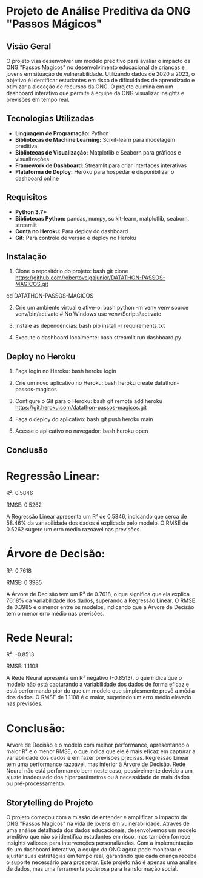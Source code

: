 # Projeto de Análise Preditiva da ONG "Passos Mágicos"

## Visão Geral

O projeto visa desenvolver um modelo preditivo para avaliar o impacto da ONG "Passos Mágicos" no desenvolvimento educacional de crianças e jovens em situação de vulnerabilidade. Utilizando dados de 2020 a 2023, o objetivo é identificar estudantes em risco de dificuldades de aprendizado e otimizar a alocação de recursos da ONG. O projeto culmina em um dashboard interativo que permite à equipe da ONG visualizar insights e previsões em tempo real.

## Tecnologias Utilizadas

- **Linguagem de Programação:** Python
- **Bibliotecas de Machine Learning:** Scikit-learn para modelagem preditiva
- **Bibliotecas de Visualização:** Matplotlib e Seaborn para gráficos e visualizações
- **Framework de Dashboard:** Streamlit para criar interfaces interativas
- **Plataforma de Deploy:** Heroku para hospedar e disponibilizar o dashboard online

## Requisitos

- **Python 3.7+**
- **Bibliotecas Python:** pandas, numpy, scikit-learn, matplotlib, seaborn, streamlit
- **Conta no Heroku:** Para deploy do dashboard
- **Git:** Para controle de versão e deploy no Heroku

## Instalação

1. Clone o repositório do projeto:
bash
git clone https://github.com/robertoveigajunior/DATATHON-PASSOS-MAGICOS.git

cd DATATHON-PASSOS-MAGICOS


2. Crie um ambiente virtual e ative-o:
bash
python -m venv venv
source venv/bin/activate  # No Windows use venv\Scripts\activate


3. Instale as dependências:
bash
pip install -r requirements.txt


4. Execute o dashboard localmente:
bash
streamlit run dashboard.py


## Deploy no Heroku

1. Faça login no Heroku:
bash
heroku login


2. Crie um novo aplicativo no Heroku:
bash
heroku create datathon-passos-magicos


3. Configure o Git para o Heroku:
bash
git remote add heroku https://git.heroku.com/datathon-passos-magicos.git


4. Faça o deploy do aplicativo:
bash
git push heroku main


5. Acesse o aplicativo no navegador:
bash
heroku open

## Conclusão

# Regressão Linear:
R²: 0.5846

RMSE: 0.5262

A Regressão Linear apresenta um R² de 0.5846, indicando que cerca de 58.46% da variabilidade dos dados é explicada pelo modelo. O RMSE de 0.5262 sugere um erro médio razoável nas previsões.

# Árvore de Decisão:
R²: 0.7618

RMSE: 0.3985

A Árvore de Decisão tem um R² de 0.7618, o que significa que ela explica 76.18% da variabilidade dos dados, superando a Regressão Linear. O RMSE de 0.3985 é o menor entre os modelos, indicando que a Árvore de Decisão tem o menor erro médio nas previsões.

# Rede Neural:
R²: -0.8513

RMSE: 1.1108

A Rede Neural apresenta um R² negativo (-0.8513), o que indica que o modelo não está capturando a variabilidade dos dados de forma eficaz e está performando pior do que um modelo que simplesmente prevê a média dos dados. O RMSE de 1.1108 é o maior, sugerindo um erro médio elevado nas previsões.

# Conclusão:

Árvore de Decisão é o modelo com melhor performance, apresentando o maior R² e o menor RMSE, o que indica que ele é mais eficaz em capturar a variabilidade dos dados e em fazer previsões precisas.
Regressão Linear tem uma performance razoável, mas inferior à Árvore de Decisão.
Rede Neural não está performando bem neste caso, possivelmente devido a um ajuste inadequado dos hiperparâmetros ou à necessidade de mais dados ou pré-processamento.


## Storytelling do Projeto

O projeto começou com a missão de entender e amplificar o impacto da ONG "Passos Mágicos" na vida de jovens em vulnerabilidade. Através de uma análise detalhada dos dados educacionais, desenvolvemos um modelo preditivo que não só identifica estudantes em risco, mas também fornece insights valiosos para intervenções personalizadas. Com a implementação de um dashboard interativo, a equipe da ONG agora pode monitorar e ajustar suas estratégias em tempo real, garantindo que cada criança receba o suporte necessário para prosperar. Este projeto não é apenas uma análise de dados, mas uma ferramenta poderosa para transformação social.
